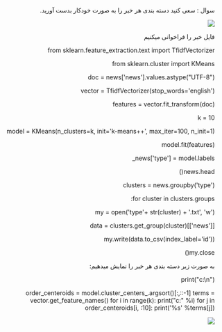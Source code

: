 <div dir="rtl">
سوال : 
سعی کنید دسته بندی هر خبر را به صورت خودکار بدست آورید. 
<div/>

![](https://github.com/semnan-university-ai/machine-learning-class/blob/main/excersiecs/Homayontoosy/30/1.jpg)
  

<div dir="rtl">
فایل خبر را فراخوانی میکنیم
<div/>  
  
from sklearn.feature_extraction.text import TfidfVectorizer

from sklearn.cluster import KMeans

doc = news['news'].values.astype("UTF-8")

vector = TfidfVectorizer(stop_words='english')

features = vector.fit_transform(doc)

k = 10

model = KMeans(n_clusters=k, init='k-means++', max_iter=100, n_init=1)

model.fit(features)

news['type'] = model.labels_

news.head()

clusters = news.groupby('type')

for cluster in clusters.groups:

my = open('type'+ str(cluster) + '.txt', 'w')

data = clusters.get_group(cluster)[['news']]

my.write(data.to_csv(index_label='id'))

my.close()

<div dir="rtl">
به صورت زیر دسته بندی هر خبر را نمایش میدهیم:
<div/>

print("c:\n")

order_centeroids = model.cluster_centers_.argsort()[:,::-1]
terms = vector.get_feature_names()
for i in range(k):
print("c:" %i)
for j in order_centeroids[i, :10]:
print('%s' %terms[j])

  
![](https://github.com/semnan-university-ai/machine-learning-class/blob/main/excersiecs/Homayontoosy/30/2.jpg) 
  
 
